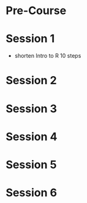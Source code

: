 # Pre-Course

# Session 1
- shorten Intro to R 10 steps

# Session 2

# Session 3

# Session 4

# Session 5

# Session 6


